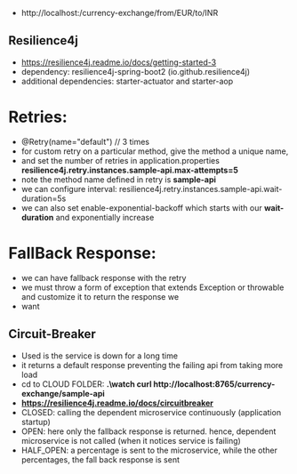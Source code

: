 - http://localhost:<GENERATED-PORT>/currency-exchange/from/EUR/to/INR


## Resilience4j
- https://resilience4j.readme.io/docs/getting-started-3
- dependency: resilience4j-spring-boot2 (io.github.resilience4j)
- additional dependencies: starter-actuator and starter-aop

# Retries:
- @Retry(name="default") // 3 times
- for custom retry on a particular method, give the method a unique name,
- and set the number of retries in application.properties  **resilience4j.retry.instances.sample-api.max-attempts=5**
- note the method name defined in retry is **sample-api**
- we can configure interval: resilience4j.retry.instances.sample-api.wait-duration=5s
- we can also set enable-exponential-backoff which starts with our **wait-duration** and exponentially increase

# FallBack Response:
- we can have fallback response with the retry
- we must throw a form of exception that extends Exception or throwable and customize it to return the response we
- want

## Circuit-Breaker
- Used is the service is down for a long time
- it returns a default response preventing the failing api from taking more load
- cd to CLOUD FOLDER: **.\watch curl http://localhost:8765/currency-exchange/sample-api**
- **https://resilience4j.readme.io/docs/circuitbreaker**
- CLOSED: calling the dependent microservice continuously (application startup)
- OPEN: here only the fallback response is returned. hence, dependent microservice is not called (when it notices service is failing)
- HALF_OPEN: a percentage is sent to the microservice, while the other percentages, the fall back response is sent